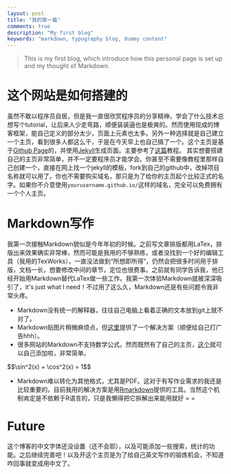 ```yaml
---
layout: post
title: "我的第一篇"
comments: true
description: "My first blog"
keywords: "markdown, typography blog, dummy content"
---
```


> This is my first blog, which introduce how this personal page is set up and my thought of Markdown.

# 这个网站是如何搭建的
虽然不敢以程序员自居，但是我一直很欣赏程序员的分享精神，学会了什么技术总想写个tutorial，让后来人少走弯路，顺便装装逼也是极爽的。然而使用现成的博客框架，能自己定义的部分太少，页面上元素也太多。另外一种选择就是自己建立一个主页，看到很多人都这么干，于是在今天早上也自己搞了一个。这个主页是基于[Github Page](https://pages.github.com/)的，并使用[Jekyll](https://jekyllrb.com/)生成页面。主要参考了[这篇](http://www.jianshu.com/p/8f843034c7ec)教程。
其实想要搭建自己的主页非常简单，并不一定要程序员才能学会。你甚至不需要像教程里那样自己创建一个，直接在网上找一个jekyll的模板，fork到自己的github中，改掉项目名称就可以用了。你也不需要购买域名，那只是为了给你的主页起个比较正式的名字。如果你不介意使用`yourusername.github.io/`这样的域名，完全可以免费拥有一个个人主页。

# Markdown写作
我第一次接触Markdown貌似是今年年初的时候。之前写文章排版都用LaTex，排版出来效果确实非常棒，然而可能是我用的不够熟练，或者没找到一个好的编辑工具（我用的TexWorks），一直没法做到“所想即所得”，仍然会把很多时间用于排版，文档一长，想要修改中间的章节，定位也很费事。之前就有同学告诉我，他已经开始用Markdown替代LaTex做一些工作。我第一次体验Markdown就被深深吸引了，it's just what I need！不过用了这么久，Markdown还是有些问题令我非常头疼。

* Markdown没有统一的解释器，往往自己电脑上看着正确的文本放到git上就不对了。
* Markdown贴图片稍微麻烦点，但[这里](https://github.com/chaonan99/markdown-image-copy-windows)提供了一个解决方案（顺便给自己打广告hhh）。
* 很多网站的Markdown不支持数学公式。然而既然有了自己的主页，[这个](http://stackoverflow.com/questions/10987992/using-mathjax-with-jekyll)就可以自己添加啦，非常简单。

<div>
$$\sin^2(x) + \cos^2(x) = 1$$
</div>

* Markdown难以转化为其他格式，尤其是PDF。这对于有写作业需求的我还是比较重要的。目前我用的解决方案是用[Rmarkdown](http://rmarkdown.rstudio.com/authoring_quick_tour.html)提供的工具。当然这个机制肯定是不依赖于R语言的，只是我懒得把它拆解出来能用就好 = =

# Future
这个博客的中文字体还没设置（还不会耶），以及可能添加一些搜索，统计的功能。之后继续完善吧！以及开这个主页是为了给自己英文写作的锻炼机会，不知道咋回事就变成用中文了。